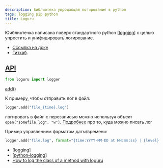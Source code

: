 ```yaml
---
description: Библиотека упрощающая логирование в python
tags: logging pip python
title: Loguru
---
```

Юиблиотечка написана поверх стандартного python [[logging]] с целью упростить и унифицировать логирование.

- [Сссылка на доку](https://loguru.readthedocs.io/en/stable/index.html)
- [Гитхаб](https://github.com/Delgan/loguru).

## [API](https://loguru.readthedocs.io/en/stable/api.html)

```python
from loguru import logger
```

[add()](https://loguru.readthedocs.io/en/stable/api/logger.html#loguru._logger.Logger.add)

К примеру, чтобы отправить лог в файл:

```python
logger.add("file_{time}.log")
```

логировать в файл с перезаписью можно используя объект `open("somefile.log", "w")`. [Подробнее](https://loguru.readthedocs.io/en/stable/api/logger.html#sink) про то, куда можно писать лог

Пример управлением форматом даты/времени:

```python
logger.add("file.log", format="{time:YYYY-MM-DD at HH:mm:ss} | {level} | {message}")
```

- [[logging]]
- [[python-logging]]
- [How to log the class of a method with loguru](https://github.com/Delgan/loguru/issues/430)

[//begin]: # "Autogenerated link references for markdown compatibility"
[logging]: logging "Logging - основные принципы"
[logging]: logging "Logging - основные принципы"
[python-logging]: ../lists/python-logging "Python logging"
[//end]: # "Autogenerated link references"